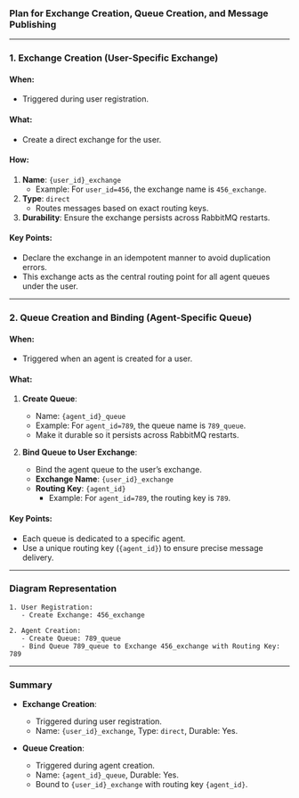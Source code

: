 ### **Plan for Exchange Creation, Queue Creation, and Message Publishing**

---

### **1. Exchange Creation (User-Specific Exchange)**

#### **When**:
- Triggered during user registration.

#### **What**:
- Create a direct exchange for the user.

#### **How**:
1. **Name**: `{user_id}_exchange`
   - Example: For `user_id=456`, the exchange name is `456_exchange`.
2. **Type**: `direct`
   - Routes messages based on exact routing keys.
3. **Durability**: Ensure the exchange persists across RabbitMQ restarts.

#### **Key Points**:
- Declare the exchange in an idempotent manner to avoid duplication errors.
- This exchange acts as the central routing point for all agent queues under the user.

---

### **2. Queue Creation and Binding (Agent-Specific Queue)**

#### **When**:
- Triggered when an agent is created for a user.

#### **What**:
1. **Create Queue**:
   - Name: `{agent_id}_queue`
   - Example: For `agent_id=789`, the queue name is `789_queue`.
   - Make it durable so it persists across RabbitMQ restarts.

2. **Bind Queue to User Exchange**:
   - Bind the agent queue to the user’s exchange.
   - **Exchange Name**: `{user_id}_exchange`
   - **Routing Key**: `{agent_id}`
     - Example: For `agent_id=789`, the routing key is `789`.

#### **Key Points**:
- Each queue is dedicated to a specific agent.
- Use a unique routing key (`{agent_id}`) to ensure precise message delivery.

---


### **Diagram Representation**

```
1. User Registration:
   - Create Exchange: 456_exchange

2. Agent Creation:
   - Create Queue: 789_queue
   - Bind Queue 789_queue to Exchange 456_exchange with Routing Key: 789

```

---

### **Summary**

- **Exchange Creation**:
  - Triggered during user registration.
  - Name: `{user_id}_exchange`, Type: `direct`, Durable: Yes.

- **Queue Creation**:
  - Triggered during agent creation.
  - Name: `{agent_id}_queue`, Durable: Yes.
  - Bound to `{user_id}_exchange` with routing key `{agent_id}`.